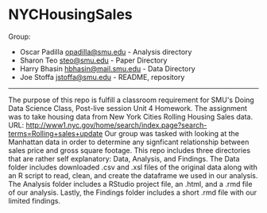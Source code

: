 # NYCHousingSales

Group:
* Oscar Padilla opadilla@smu.edu - Analysis directory
* Sharon Teo steo@smu.edu - Paper Directory
* Harry Bhasin hbhasin@mail.smu.edu - Data Directory
* Joe Stoffa jstoffa@smu.edu - README, repository

---

The purpose of this repo is fulfill a classroom requirement for SMU's Doing Data Science Class, Post-live session Unit 4 Homework. The assignment was to take housing data from New York Cities Rolling Housing Sales data.  URL: http://www1.nyc.gov/home/search/index.page?search-terms=Rolling+sales+update Our group was tasked with looking at the Manhattan data in order to determine any signficant relationship between sales price and gross square footage.  This repo includes three directories that are rather self explanatory: Data, Analysis, and Findings.  The Data folder includes downloaded .csv and .xsl files of the original data along with an R script to read, clean, and create the dataframe we used in our analysis.  The Analysis folder includes a RStudio project file, an .html, and a .rmd file of our analysis.  Lastly, the Findings folder includes a short .rmd file with our limited findings.
